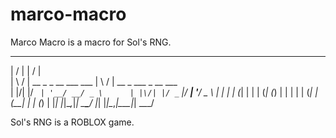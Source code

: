 # marco-macro
Marco Macro is a macro for Sol's RNG.

 __  __                           __  __                      
 |  \/  |                         |  \/  |                     
 | \  / | __ _ _ __ ___ ___       | \  / | __ _  ___ _ __ ___  
 | |\/| |/ _` | '__/ __/ _ \      | |\/| |/ _` |/ __| '__/ _ \ 
 | |  | | (_| | | | (_| (_) |     | |  | | (_| | (__| | | (_) |
 |_|  |_|\__,_|_|  \___\___/      |_|  |_|\__,_|\___|_|  \___/


 Sol's RNG is a ROBLOX game.

 
                                                               

                                                               
